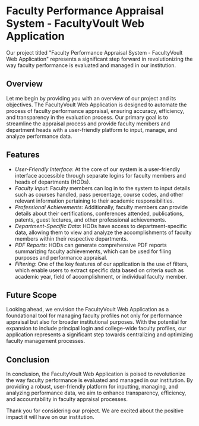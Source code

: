 # Faculty Performance Appraisal System - FacultyVoult Web Application

Our project titled "Faculty Performance Appraisal System - FacultyVoult Web Application" represents a significant step forward in revolutionizing the way faculty performance is evaluated and managed in our institution.

## Overview

Let me begin by providing you with an overview of our project and its objectives. The FacultyVoult Web Application is designed to automate the process of faculty performance appraisal, ensuring accuracy, efficiency, and transparency in the evaluation process. Our primary goal is to streamline the appraisal process and provide faculty members and department heads with a user-friendly platform to input, manage, and analyze performance data.

## Features

- *User-Friendly Interface*: At the core of our system is a user-friendly interface accessible through separate logins for faculty members and heads of departments (HODs).
- *Faculty Input*: Faculty members can log in to the system to input details such as courses handled, pass percentage, course codes, and other relevant information pertaining to their academic responsibilities.
- *Professional Achievements*: Additionally, faculty members can provide details about their certifications, conferences attended, publications, patents, guest lectures, and other professional achievements.
- *Department-Specific Data*: HODs have access to department-specific data, allowing them to view and analyze the accomplishments of faculty members within their respective departments.
- *PDF Reports*: HODs can generate comprehensive PDF reports summarizing faculty achievements, which can be used for filing purposes and performance appraisal.
- *Filtering*: One of the key features of our application is the use of filters, which enable users to extract specific data based on criteria such as academic year, field of accomplishment, or individual faculty member.

## Future Scope

Looking ahead, we envision the FacultyVoult Web Application as a foundational tool for managing faculty profiles not only for performance appraisal but also for broader institutional purposes. With the potential for expansion to include principal login and college-wide faculty profiles, our application represents a significant step towards centralizing and optimizing faculty management processes.

## Conclusion

In conclusion, the FacultyVoult Web Application is poised to revolutionize the way faculty performance is evaluated and managed in our institution. By providing a robust, user-friendly platform for inputting, managing, and analyzing performance data, we aim to enhance transparency, efficiency, and accountability in faculty appraisal processes.

Thank you for considering our project. We are excited about the positive impact it will have on our institution.
